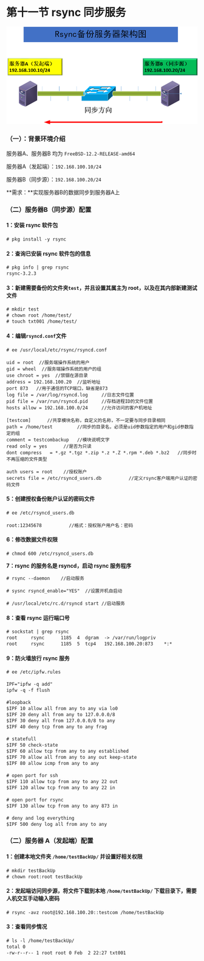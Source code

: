 # 第十一节 rsync 同步服务



![](../.gitbook/assets/image.png)

### （一）：背景环境介绍

服务器A、服务器B 均为 `FreeBSD-12.2-RELEASE-amd64`

服务器A（发起端）：`192.168.100.10/24`

服务器B（同步源）：`192.168.100.20/24`

**需求：**实现服务器B的数据同步到服务器A上

### （二）服务器B（同步源）配置

#### 1：安装 rsync 软件包

```
# pkg install -y rsync
```

#### 2：查询已安装 rsync 软件包的信息

```
# pkg info | grep rsync 
rsync-3.2.3            
```

#### 3：新建需要备份的文件夹`test`，并且设置其属主为 root，以及在其内部新建测试文件

```
# mkdir test
# chown root /home/test/
# touch txt001 /home/test/
```

#### 4：编辑`rsyncd.conf`文件

```
# ee /usr/local/etc/rsync/rsyncd.conf

uid = root  //服务端操作系统的用户
gid = wheel  //服务端操作系统的用户的组
use chroot = yes  //禁锢在源目录
address = 192.168.100.20  //监听地址
port 873   //用于通信的TCP端口，缺省是873
log file = /var/log/rsyncd.log     //日志文件位置
pid file = /var/run/rsyncd.pid     //存档进程ID的文件位置
hosts allow = 192.168.100.0/24     //允许访问的客户机地址

[testcom]      //共享模块名称，自定义的名称，不一定要与同步目录相同
path = /home/test         //同步的目录名，必须是uid参数指定的用户和gid参数指定的组
comment = testcombackup   //模块说明文字     
read only = yes      //是否为只读
dont compress   = *.gz *.tgz *.zip *.z *.Z *.rpm *.deb *.bz2   //同步时不再压缩的文件类型

auth users = root    //授权账户
secrets file = /etc/rsyncd_users.db          //定义rsync客户端用户认证的密码文件
```

#### 5：**创建授权备份账户认证的密码文件**

```
# ee /etc/rsyncd_users.db

root:12345678          //格式：授权账户用户名：密码
```

#### 6：**修改数据文件权限**

```
# chmod 600 /etc/rsyncd_users.db
```

**7：rsync 的服务名是 rsyncd，启动 rsync 服务程序**

```
# rsync --daemon    //启动服务

# sysnc rsyncd_enable="YES"  //设置开机自启动

# /usr/local/etc/rc.d/rsyncd start //启动服务
```

#### 8：**查看 rsync 运行端口号**

```
# sockstat | grep rsync
root     rsync      1185  4  dgram  -> /var/run/logpriv
root     rsync      1185  5  tcp4   192.168.100.20:873    *:* 
```

#### 9：**防火墙放行 rsync 服务**

```
# ee /etc/ipfw.rules 

IPF="ipfw -q add"
ipfw -q -f flush

#loopback 
$IPF 10 allow all from any to any via lo0
$IPF 20 deny all from any to 127.0.0.0/8
$IPF 30 deny all from 127.0.0.0/8 to any
$IPF 40 deny tcp from any to any frag

# statefull
$IPF 50 check-state
$IPF 60 allow tcp from any to any established
$IPF 70 allow all from any to any out keep-state
$IPF 80 allow icmp from any to any

# open port for ssh
$IPF 110 allow tcp from any to any 22 out
$IPF 120 allow tcp from any to any 22 in

# open port for rsync
$IPF 130 allow tcp from any to any 873 in  

# deny and log everything 
$IPF 500 deny log all from any to any
```

### （二）服务器 A（发起端）配置

#### 1：**创建本地文件夹 `/home/testBackUp/` 并设置好相关权限**

```
# mkdir testBackUp
# chown root:root testBackUp
```

#### 2：**发起端访问同步源，将文件下载到本地 `/home/testBackUp/` 下载目录下，需要人机交互手动输入密码**

```
# rsync -avz root@192.168.100.20::testcom /home/testBackUp     
```

#### 3：查看同步情况

```
# ls -l /home/testBackUp/
total 0
-rw-r--r-- 1 root root 0 Feb  2 22:27 txt001
```





